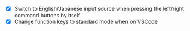 - [x] Switch to English/Japanese input source when pressing the left/right command buttons by itself
- [x] Change function keys to standard mode when on VSCode
